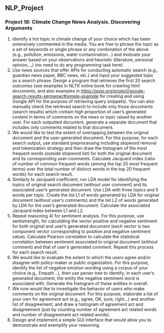 ## NLP_Project

### Project 18: Climate Change News Analysis. Discovering Arguments  
1.	Identify a hot topic in climate change of your choice which has been extensively commented in the media. You are free to phrase the topic as a set of keywords or single phrase or any combination of the above (e.g., pollution, emissions, water contamination…) and motivate your answer based on your observations and heuristic (literature, personal opinion,..,)  (no need to do any programming task here)
2.	Use news sources that offer APIs for conducting automatic search (e.g., guardian news paper, BBC news, etc.) and input your suggested topic as a search phrase. Design a program that retrieves the first 20 search outcomes (see examples in NLTK online book for crawling html documents, and also examples in https://pypi.org/project/google-search-results-serpwow/#simple-example for creating and using Google API for the purpose of retrieving query snippets). You can also manually check the retrieved search to include only those documents (search results) which contain high proportion of user’s generated content in terms of comments on the news or topic raised by another user. For each outputted document, generate a separate document that includes only comments related to that document. 
3.	We would like to test the extent of overlapping between the original document and the user-generated document. For this purpose, for each search output, use standard preprocessing including stopword removal and tokenization strategy and then draw the histogram of the most frequent words (outside stopword list) for both the original document and its corresponding user-comments. Calculate Jacquard index (ratio of number of common frequent words (among the top 20 most frequent terms) over the total number of distinct words in the top 20 frequent words) for each search result.  
4.	Similarly to Jacquard coefficient, run LDA model for identifying the topics of original search document (without user comment) and its associated user’s generated document. Use LDA with three topics and 5 words per topic. Create the list L1 of words generated by LDA for original document (without user’s comments) and the list L2 of words generated by LDA for the user’s generated document. Calculate the associated Jacquard index between L1 and L2. 
5.	Repeat reasoning 4) for sentiment analysis. For this purpose, use sentistrength, for calculating the vector positive and negative sentiment for both original and user’s generated document (each vector is two component vector corresponding to positive and negative sentiment value). Calculate Pearson correlation to calculate the statistical correlation between sentiment associated to original document (without comment) and that of user’s generated comment. Repeat this process for each search result.  
6.	We would like to evaluate the extent to which the users agree and/or disagree with policy-maker or public organization. For this purpose, identify the list of negative emotion wording using a corpus of your choice (e.g., Empath ..), then use parser tree to identify, in each user’s generated document, the entity the negative sentiment word is associated with. Generate the histogram of these entities in overall. 
7.	We now would like to investigate the behavior of users who make comments on the original document. For this purpose, elaborate a list of your own for agreement act (e.g., agree, OK, sure, right…) and another list of disagreement, and draw a histogram of agreement act and disagreement (just by counting number of agreement act related words and number of disagreement act related words). 
8.	Design and implement a simple GUI interface that would allow you to demonstrate and exemplify your reasoning.
